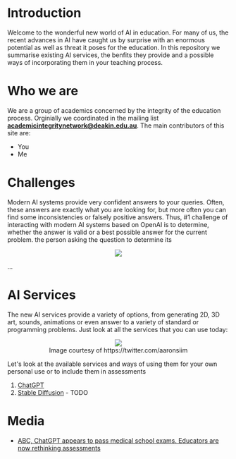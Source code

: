 # Introduction

Welcome to the wonderful new world of AI in education. For many of us, the recent advances in AI have caught us by surprise with an enormous potential as well as threat it poses for the education. In this repository we summarise existing AI services, the benfits they provide and a possible ways of incorporating them in your teaching process. 

# Who we are

We are a group of academics concerned by the integrity of the education process. Orginially we coordinated in the mailing list **academicintegritynetwork@deakin.edu.au**. The main contributors of this site are:

* You
* Me

# Challenges

Modern AI systems provide very confident answers to your queries. Often, these answers are exactly what you are looking for, but more often you can find some inconsistencies or falsely positive answers. Thus, #1 challenge of interacting with modern AI systems based on OpenAI is to determine, whether the answer is valid or a best possible answer for the current problem. the person asking the question to determine its 

<p align="center">
<img src="https://user-images.githubusercontent.com/2682705/211676615-2881fc2c-4358-4f33-aca8-17480d7a0834.png"><br />
</p>
...

# AI Services

The new AI services provide a variety of options, from generating 2D, 3D art, sounds, animations or even answer to a variety of standard or programming problems. Just look at all the services that you can use today:

<p align="center">
<img src="https://user-images.githubusercontent.com/2682705/211677872-df3a3b1a-4562-40d0-af59-f98414b33010.png"><br />
Image courtesy of https://twitter.com/aaronsiim
</p>

Let's look at the available services and ways of using them for your own personal use or to include them in assessments

1. [ChatGPT](ChatGPT.md)
2. [Stable Diffusion](StableDiffusion.md) - TODO

# Media

* [ABC, ChatGPT appears to pass medical school exams. Educators are now rethinking assessments](https://www.abc.net.au/news/science/2023-01-12/chatgpt-generative-ai-program-passes-us-medical-licensing-exams/101840938)
